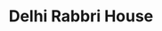 ---
title: "Delhi Rabbri House"
url: /karachi/delhi-rabbri-house-b-37-block-l-north-nazimabad-town/
shop: confectionery
---